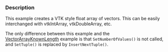 ### Description

This example creates a VTK style float array of vectors. This can be easily interchanged with vtkIntArray, vtkDoubleArray, etc.

The only difference between this example and the [VectorArrayKnownLength](../VectorArrayKnownLength) example is that `SetNumberOfValues()` is not called, and `SetTuple()` is replaced by `InsertNextTuple()`. 
